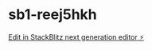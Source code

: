 # sb1-reej5hkh

[Edit in StackBlitz next generation editor ⚡️](https://stackblitz.com/~/github.com/qreal100-ctrl/sb1-reej5hkh)